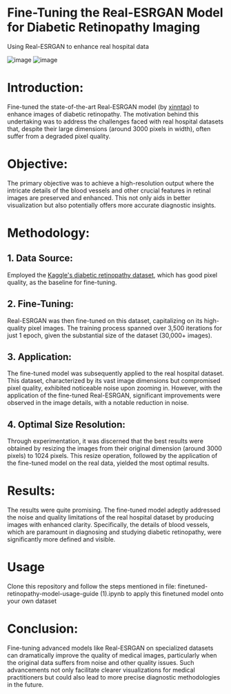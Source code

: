 # Fine-Tuning the Real-ESRGAN Model for Diabetic Retinopathy Imaging

Using Real-ESRGAN to enhance real hospital data

![image](https://github.com/Moneebah/Diabetic-Retinopathy-Real-ESRGAN/assets/129015993/53b05045-a7f7-4c56-938b-bc5726f57241)
![image](https://github.com/Moneebah/Diabetic-Retinopathy-Real-ESRGAN/assets/129015993/bcbcbc58-c876-4d4e-9551-950f59c1ca54)



# Introduction:
Fine-tuned the state-of-the-art Real-ESRGAN model (by [xinntao](https://github.com/xinntao/Real-ESRGAN)) to enhance images of diabetic retinopathy. The motivation behind this undertaking was to address the challenges faced with real hospital datasets that, despite their large dimensions (around 3000 pixels in width), often suffer from a degraded pixel quality.

# Objective:
The primary objective was to achieve a high-resolution output where the intricate details of the blood vessels and other crucial features in retinal images are preserved and enhanced. This not only aids in better visualization but also potentially offers more accurate diagnostic insights.

# Methodology:
## 1. Data Source:
Employed the [Kaggle's diabetic retinopathy dataset](https://www.kaggle.com/datasets/tanlikesmath/diabetic-retinopathy-resized), which has good pixel quality, as the baseline for fine-tuning.

## 2. Fine-Tuning:
Real-ESRGAN was then fine-tuned on this dataset, capitalizing on its high-quality pixel images. The training process spanned over 3,500 iterations for just 1 epoch, given the substantial size of the dataset (30,000+ images).

## 3. Application:
The fine-tuned model was subsequently applied to the real hospital dataset. This dataset, characterized by its vast image dimensions but compromised pixel quality, exhibited noticeable noise upon zooming in. However, with the application of the fine-tuned Real-ESRGAN,  significant improvements were observed in the image details, with a notable reduction in noise.

## 4. Optimal Size Resolution:
Through experimentation, it was discerned that the best results were obtained by resizing the images from their original dimension (around 3000 pixels) to 1024 pixels. This resize operation, followed by the application of the fine-tuned model on the real data, yielded the most optimal results.

# Results:
The results were quite promising. The fine-tuned model adeptly addressed the noise and quality limitations of the real hospital dataset by producing images with enhanced clarity. Specifically, the details of blood vessels, which are paramount in diagnosing and studying diabetic retinopathy, were significantly more defined and visible.

# Usage

Clone this repository and follow the steps mentioned in file: finetuned-retinopathy-model-usage-guide (1).ipynb to apply this finetuned model onto your own dataset

# Conclusion:
Fine-tuning advanced models like Real-ESRGAN on specialized datasets can dramatically improve the quality of medical images, particularly when the original data suffers from noise and other quality issues. Such advancements not only facilitate clearer visualizations for medical practitioners but could also lead to more precise diagnostic methodologies in the future.




